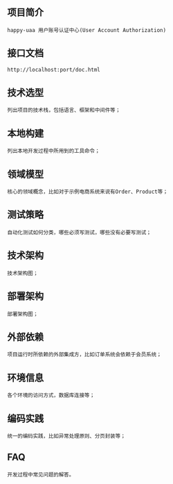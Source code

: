 ## 项目简介
    happy-uaa 用户账号认证中心(User Account Authorization)

## 接口文档
    http://localhost:port/doc.html   

## 技术选型
    列出项目的技术栈，包括语言、框架和中间件等；

## 本地构建
    列出本地开发过程中所用到的工具命令；

## 领域模型
    核心的领域概念，比如对于示例电商系统来说有Order、Product等；

## 测试策略
    自动化测试如何分类，哪些必须写测试，哪些没有必要写测试；

## 技术架构
    技术架构图；

## 部署架构
    部署架构图；

## 外部依赖
    项目运行时所依赖的外部集成方，比如订单系统会依赖于会员系统；

## 环境信息
    各个环境的访问方式，数据库连接等；

## 编码实践
    统一的编码实践，比如异常处理原则、分页封装等；

## FAQ
    开发过程中常见问题的解答。